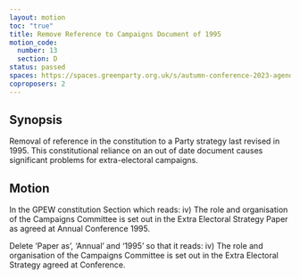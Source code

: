 ```yaml
---
layout: motion
toc: "true"
title: Remove Reference to Campaigns Document of 1995
motion_code:
  number: 13
  section: D
status: passed
spaces: https://spaces.greenparty.org.uk/s/autumn-conference-2023-agenda-forum/post/post/view?id=11192
coproposers: 2
---
```

## Synopsis

Removal of reference in the constitution to a Party strategy last revised in 1995. This constitutional reliance on an out of date document causes significant problems for extra-electoral campaigns.

## Motion

In the GPEW constitution Section which reads: iv) The role and organisation of the Campaigns Committee is set out in the Extra Electoral Strategy Paper as agreed at Annual Conference 1995.

Delete ‘Paper as’, ‘Annual’ and ‘1995’ so that it reads: iv) The role and organisation of the Campaigns Committee is set out in the Extra Electoral Strategy agreed at Conference.